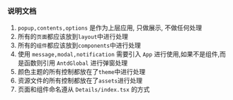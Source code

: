 ### 说明文档

1. `popup,contents,options` 是作为上层应用, 只做展示, 不做任何处理
2. 所有的`页面`都应该放到`layout`中进行处理
3. 所有的`组件`都应该放到`components`中进行处理
4. 使用 `message,modal,notification` 需要引入 `App` 进行使用,如果不是组件,而是函数则引用 `AntdGlobal` 进行弹窗处理
5. 颜色主题的所有控制都放在了`theme`中进行处理
6. 资源文件的所有控制都放在了`assets`进行处理
7. 页面和组件命名遵从 `Details/index.tsx` 的方式
